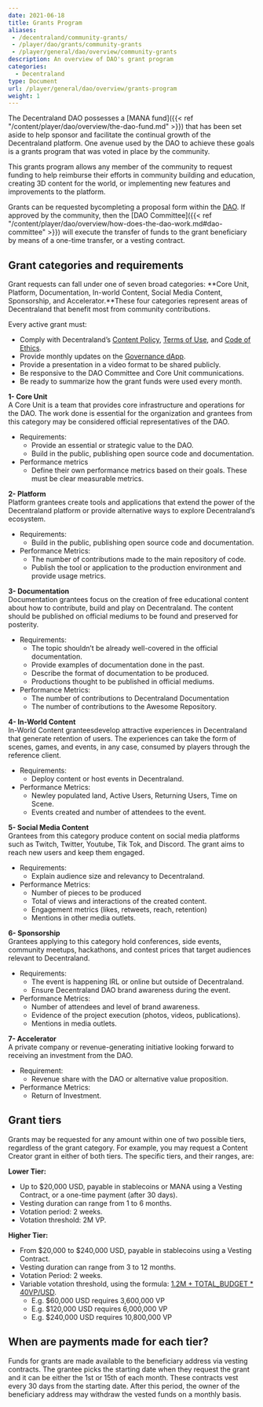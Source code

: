 ```yaml
---
date: 2021-06-18
title: Grants Program
aliases:
 - /decentraland/community-grants/
 - /player/dao/grants/community-grants
 - /player/general/dao/overview/community-grants
description: An overview of DAO's grant program
categories:
  - Decentraland
type: Document
url: /player/general/dao/overview/grants-program
weight: 1
---
```



The Decentraland DAO possesses a [MANA fund]({{< ref "/content/player/dao/overview/the-dao-fund.md" >}})  that has been set aside to help sponsor and facilitate the continual growth of the Decentraland platform. One avenue used by the DAO to achieve these goals is a grants program that was voted in place by the community.

This grants program allows any member of the community to request funding to help reimburse their efforts in community building and education, creating 3D content for the world, or implementing new features and improvements to the platform.

Grants can be requested bycompleting a proposal form within the [DAO](https://governance.decentraland.org/). If approved by the community, then the [DAO Committee]({{< ref "/content/player/dao/overview/how-does-the-dao-work.md#dao-committee" >}}) will execute the transfer of funds to the grant beneficiary by means of a one-time transfer, or a vesting contract.

## Grant categories and requirements

Grant requests can fall under one of seven broad categories: **Core Unit, Platform, Documentation, In-world Content, Social Media Content, Sponsorship, and Accelerator.**These four categories represent areas of Decentraland that benefit most from community contributions.

Every active grant must:
* Comply with Decentraland’s [Content Policy](https://decentraland.org/content),  [Terms of Use](https://decentraland.org/terms), and [Code of Ethics](https://decentraland.org/ethics).
* Provide monthly updates on the [Governance dApp](https://governance.decentraland.org/).
* Provide a presentation in a video format to be shared publicly.
* Be responsive to the DAO Committee and Core Unit communications.
* Be ready to summarize how the grant funds were used every month.

**1- Core Unit**  
A Core Unit is a team that provides core infrastructure and operations for the DAO. The work done is essential for the organization and grantees from this category may be considered official representatives of the DAO.
* Requirements:
	* Provide an essential or strategic value to the DAO.
	* Build in the public, publishing open source code and documentation.
* Performance metrics
	* Define their own performance metrics based on their goals. These must be clear measurable metrics.

**2- Platform**  
Platform grantees create tools and applications that extend the power of the Decentraland platform or provide alternative ways to explore Decentraland’s ecosystem.
* Requirements:
	* Build in the public, publishing open source code and documentation.
* Performance Metrics:
	* The number of contributions made to the main repository of code.
	* Publish the tool or application to the production environment and provide usage metrics.

**3- Documentation**  
Documentation grantees focus on the creation of free educational content about how to contribute, build and play on Decentraland. The content should be published on official mediums to be found and preserved for posterity.
* Requirements:
	* The topic shouldn’t be already well-covered in the official documentation.
	* Provide examples of documentation done in the past.
	* Describe the format of documentation to be produced.
	* Productions thought to be published in official mediums.
* Performance Metrics:
	* The number of contributions to Decentraland Documentation
	* The number of contributions to the Awesome Repository.

**4- In-World Content**  
In-World Content granteesdevelop attractive experiences in Decentraland that generate retention of users. The experiences can take the form of scenes, games, and events, in any case, consumed by players through the reference client.
* Requirements:
	* Deploy content or host events in Decentraland.
* Performance Metrics:
	* Newley populated land, Active Users, Returning Users, Time on Scene.
	* Events created and number of attendees to the event.
	
**5- Social Media Content**  
Grantees from this category produce content on social media platforms such as Twitch, Twitter, Youtube, Tik Tok, and Discord. The grant aims to reach new users and keep them engaged.
* Requirements:
	* Explain audience size and relevancy to Decentraland.
* Performance Metrics:
	* Number of pieces to be produced
	* Total of views and interactions of the created content.
	* Engagement metrics (likes, retweets, reach, retention)
	* Mentions in other media outlets.
	
**6- Sponsorship**  
Grantees applying to this category hold conferences, side events, community meetups, hackathons, and contest prices that target audiences relevant to Decentraland.
* Requirements:
	* The event is happening IRL or online but outside of Decentraland.
	* Ensure Decentraland DAO brand awareness during the event.
* Performance Metrics:
	* Number of attendees and level of brand awareness.
	* Evidence of the project execution (photos, videos, publications).
	* Mentions in media outlets.
	
**7- Accelerator**  
A private company or revenue-generating initiative looking forward to receiving an investment from the DAO.
* Requirement:
	* Revenue share with the DAO or alternative value proposition.
* Performance Metrics:
	* Return of Investment.

## Grant tiers

Grants may be requested for any amount within one of two possible tiers, regardless of the grant category. For example, you may request a Content Creator grant in either of both tiers.
The specific tiers, and their ranges, are:

**Lower Tier:**  
* Up to $20,000 USD, payable in stablecoins or MANA using a Vesting Contract, or a one-time payment (after 30 days).
* Vesting duration can range from 1 to 6 months.
* Votation period: 2 weeks.
* Votation threshold: 2M VP.

**Higher Tier:**  
* From $20,000 to $240,000 USD, payable in stablecoins using a Vesting Contract.
* Vesting duration can range from 3 to 12 months.
* Votation Period: 2 weeks.
* Variable votation threshold, using the formula: [1.2M + TOTAL_BUDGET * 40VP/USD](https://docs.google.com/spreadsheets/d/1VAVGZYbhV98hHxc2M39d-6XqeVG8ov2kvS9Yaxp0TyY/edit#gid=1241323121).
	* E.g. $60,000 USD requires 3,600,000 VP
	* E.g. $120,000 USD requires 6,000,000 VP
	* E.g. $240,000 USD requires 10,800,000 VP

## When are payments made for each tier? 
Funds for grants are made available to the beneficiary address via vesting contracts. The grantee picks the starting date when they request the grant and it can be either the 1st or 15th of each month. These contracts vest every 30 days from the starting date. After this period, the owner of the beneficiary address may withdraw the vested funds on a monthly basis.

